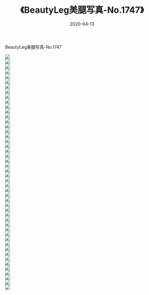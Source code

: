 ﻿---
layout: post
title:  《BeautyLeg美腿写真-No.1747》
date:   2020-04-13
img: http://img.660000.xyz/Sharelink/网络美图/2020/BeautyLeg美腿写真-No.1747/000.jpg
categories: [美女, 清纯, 唯美]
---

BeautyLeg美腿写真-No.1747

  ![](http://img.660000.xyz/Sharelink/网络美图/2020/BeautyLeg美腿写真-No.1747/001.jpg) <br> ![](http://img.660000.xyz/Sharelink/网络美图/2020/BeautyLeg美腿写真-No.1747/002.jpg) <br> ![](http://img.660000.xyz/Sharelink/网络美图/2020/BeautyLeg美腿写真-No.1747/003.jpg) <br> ![](http://img.660000.xyz/Sharelink/网络美图/2020/BeautyLeg美腿写真-No.1747/004.jpg) <br> ![](http://img.660000.xyz/Sharelink/网络美图/2020/BeautyLeg美腿写真-No.1747/005.jpg) <br> ![](http://img.660000.xyz/Sharelink/网络美图/2020/BeautyLeg美腿写真-No.1747/006.jpg) <br> ![](http://img.660000.xyz/Sharelink/网络美图/2020/BeautyLeg美腿写真-No.1747/007.jpg) <br> ![](http://img.660000.xyz/Sharelink/网络美图/2020/BeautyLeg美腿写真-No.1747/008.jpg) <br> ![](http://img.660000.xyz/Sharelink/网络美图/2020/BeautyLeg美腿写真-No.1747/009.jpg) <br> ![](http://img.660000.xyz/Sharelink/网络美图/2020/BeautyLeg美腿写真-No.1747/010.jpg) <br> ![](http://img.660000.xyz/Sharelink/网络美图/2020/BeautyLeg美腿写真-No.1747/011.jpg) <br> ![](http://img.660000.xyz/Sharelink/网络美图/2020/BeautyLeg美腿写真-No.1747/012.jpg) <br> ![](http://img.660000.xyz/Sharelink/网络美图/2020/BeautyLeg美腿写真-No.1747/013.jpg) <br> ![](http://img.660000.xyz/Sharelink/网络美图/2020/BeautyLeg美腿写真-No.1747/014.jpg) <br> ![](http://img.660000.xyz/Sharelink/网络美图/2020/BeautyLeg美腿写真-No.1747/015.jpg) <br> ![](http://img.660000.xyz/Sharelink/网络美图/2020/BeautyLeg美腿写真-No.1747/016.jpg) <br> ![](http://img.660000.xyz/Sharelink/网络美图/2020/BeautyLeg美腿写真-No.1747/017.jpg) <br> ![](http://img.660000.xyz/Sharelink/网络美图/2020/BeautyLeg美腿写真-No.1747/018.jpg) <br> ![](http://img.660000.xyz/Sharelink/网络美图/2020/BeautyLeg美腿写真-No.1747/019.jpg) <br> ![](http://img.660000.xyz/Sharelink/网络美图/2020/BeautyLeg美腿写真-No.1747/020.jpg) <br> ![](http://img.660000.xyz/Sharelink/网络美图/2020/BeautyLeg美腿写真-No.1747/021.jpg) <br> ![](http://img.660000.xyz/Sharelink/网络美图/2020/BeautyLeg美腿写真-No.1747/022.jpg) <br> ![](http://img.660000.xyz/Sharelink/网络美图/2020/BeautyLeg美腿写真-No.1747/023.jpg) <br> ![](http://img.660000.xyz/Sharelink/网络美图/2020/BeautyLeg美腿写真-No.1747/024.jpg) <br> ![](http://img.660000.xyz/Sharelink/网络美图/2020/BeautyLeg美腿写真-No.1747/025.jpg) <br> ![](http://img.660000.xyz/Sharelink/网络美图/2020/BeautyLeg美腿写真-No.1747/026.jpg) <br> ![](http://img.660000.xyz/Sharelink/网络美图/2020/BeautyLeg美腿写真-No.1747/027.jpg) <br> ![](http://img.660000.xyz/Sharelink/网络美图/2020/BeautyLeg美腿写真-No.1747/028.jpg) <br> ![](http://img.660000.xyz/Sharelink/网络美图/2020/BeautyLeg美腿写真-No.1747/029.jpg) <br> ![](http://img.660000.xyz/Sharelink/网络美图/2020/BeautyLeg美腿写真-No.1747/030.jpg) <br> ![](http://img.660000.xyz/Sharelink/网络美图/2020/BeautyLeg美腿写真-No.1747/031.jpg) <br> ![](http://img.660000.xyz/Sharelink/网络美图/2020/BeautyLeg美腿写真-No.1747/032.jpg) <br> ![](http://img.660000.xyz/Sharelink/网络美图/2020/BeautyLeg美腿写真-No.1747/033.jpg) <br> ![](http://img.660000.xyz/Sharelink/网络美图/2020/BeautyLeg美腿写真-No.1747/034.jpg) <br> ![](http://img.660000.xyz/Sharelink/网络美图/2020/BeautyLeg美腿写真-No.1747/035.jpg) <br> ![](http://img.660000.xyz/Sharelink/网络美图/2020/BeautyLeg美腿写真-No.1747/036.jpg) <br> ![](http://img.660000.xyz/Sharelink/网络美图/2020/BeautyLeg美腿写真-No.1747/037.jpg) <br> ![](http://img.660000.xyz/Sharelink/网络美图/2020/BeautyLeg美腿写真-No.1747/038.jpg) <br> ![](http://img.660000.xyz/Sharelink/网络美图/2020/BeautyLeg美腿写真-No.1747/039.jpg) <br> ![](http://img.660000.xyz/Sharelink/网络美图/2020/BeautyLeg美腿写真-No.1747/040.jpg) <br> ![](http://img.660000.xyz/Sharelink/网络美图/2020/BeautyLeg美腿写真-No.1747/041.jpg) <br> ![](http://img.660000.xyz/Sharelink/网络美图/2020/BeautyLeg美腿写真-No.1747/042.jpg) <br> ![](http://img.660000.xyz/Sharelink/网络美图/2020/BeautyLeg美腿写真-No.1747/043.jpg) <br> ![](http://img.660000.xyz/Sharelink/网络美图/2020/BeautyLeg美腿写真-No.1747/044.jpg) <br> ![](http://img.660000.xyz/Sharelink/网络美图/2020/BeautyLeg美腿写真-No.1747/045.jpg) <br> ![](http://img.660000.xyz/Sharelink/网络美图/2020/BeautyLeg美腿写真-No.1747/046.jpg) <br> ![](http://img.660000.xyz/Sharelink/网络美图/2020/BeautyLeg美腿写真-No.1747/047.jpg) <br> ![](http://img.660000.xyz/Sharelink/网络美图/2020/BeautyLeg美腿写真-No.1747/048.jpg) <br>